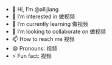 - 👋 Hi, I’m @allijiang
- 👀 I’m interested in 做视频
- 🌱 I’m currently learning 做视频
- 💞️ I’m looking to collaborate on 做视频
- 📫 How to reach me 视频
- 😄 Pronouns: 视频
- ⚡ Fun fact: 视频

<!---
allijiang/allijiang is a ✨ special ✨ repository because its `README.md` (this file) appears on your GitHub profile.
You can click the Preview link to take a look at your changes.
--->
